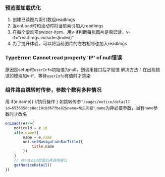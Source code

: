 ### 预览图加载优化
1. 创建已读图片索引数组readImgs
2. 当onLoad时和滚动时将当前索引加入readImgs
3. 在每个滚动项swiper-item，用v-if判断每张图片是否已读，v-if="readImgs.includes(index)"
4. 为了提升体验，可以将当前图片的左右相邻也加入readImgs

### TypeError: Cannot read property 'IP' of null错误
原因是setup时`userInfo`初始值为null，到调用接口后才赋值
解决方法：在出现错误的模块加v-if，等待`userInfo`有值时才渲染

### 组件路由跳转时传参，参数个数有多种情况
用
if(e.name){
	//执行操作
}
如跳转传参`"/pages/notice/detail?id=6536358ce0ec19c8d67fbe82&name=常见问题"`,`name`为非必要参数，当有`name`参数时才改名

```javascript
onLoad((e)=>{
	noticeId = e.id
	if(e.name){
		name = e.name
		uni.setNavigationBarTitle({
			title:name
		})
	}
	// 在onLoad赋值后再调用接口
	getNoticeDetail()
})
```
